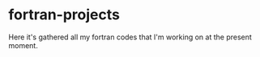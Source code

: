 # fortran-projects
Here it's gathered all my fortran codes that I'm working on at the present moment.
